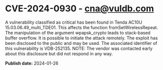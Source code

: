 # CVE-2024-0930 - cna@vuldb.com

A vulnerability classified as critical has been found in Tenda AC10U 15.03.06.49_multi_TDE01. This affects the function fromSetWirelessRepeat. The manipulation of the argument wpapsk_crypto leads to stack-based buffer overflow. It is possible to initiate the attack remotely. The exploit has been disclosed to the public and may be used. The associated identifier of this vulnerability is VDB-252135. NOTE: The vendor was contacted early about this disclosure but did not respond in any way.

**Publish date:** 2024-01-26
